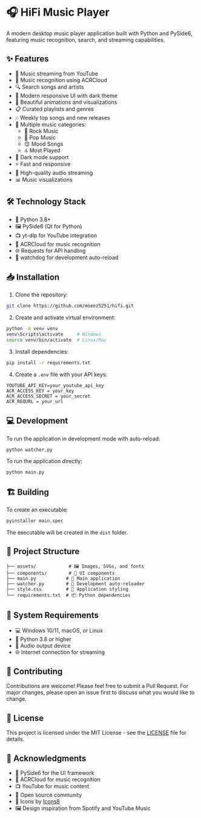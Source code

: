 # 🎧 HiFi Music Player

A modern desktop music player application built with Python and PySide6, featuring music recognition, search, and streaming capabilities.

## ✨ Features

- 🎵 Music streaming from YouTube
- 🎤 Music recognition using ACRCloud
- 🔍 Search songs and artists
- 📱 Modern responsive UI with dark theme
- 🎨 Beautiful animations and visualizations
- 📋 Curated playlists and genres
- 🎶 Weekly top songs and new releases
- 🎼 Multiple music categories:
  - 🎸 Rock Music
  - 🎺 Pop Music
  - 😊 Mood Songs
  - 🔝 Most Played
- 🌙 Dark mode support
- ⚡ Fast and responsive
- 🎵 High-quality audio streaming
- 📊 Music visualizations

## 🛠️ Technology Stack

- 🐍 Python 3.8+
- 🖼️ PySide6 (Qt for Python)
- 📺 yt-dlp for YouTube integration
- 🎤 ACRCloud for music recognition
- 🌐 Requests for API handling
- 👀 watchdog for development auto-reload

## 📥 Installation

1. Clone the repository:

```sh
git clone https://github.com/moeez5251/hifi.git

```

2. Create and activate virtual environment:

```sh
python -m venv venv
venv\Scripts\activate     # Windows
source venv/bin/activate  # Linux/Mac
```

3. Install dependencies:

```sh
pip install -r requirements.txt
```

4. Create a `.env` file with your API keys:

```
YOUTUBE_API_KEY=your_youtube_api_key
ACR_ACCESS_KEY = your_key
ACR_ACCESS_SECRET = your_secret
ACR_REQURL = your_url
```

## 💻 Development

To run the application in development mode with auto-reload:

```sh
python watcher.py
```

To run the application directly:

```sh
python main.py
```

## 🏗️ Building

To create an executable:

```sh
pyinstaller main.spec
```

The executable will be created in the `dist` folder.

## 📁 Project Structure

```
├── assets/            # 🖼️ Images, SVGs, and fonts
├── components/        # 🧩 UI components
├── main.py           # 🎯 Main application
├── watcher.py        # 👀 Development auto-reloader
├── style.css         # 🎨 Application styling
└── requirements.txt  # 📦 Python dependencies
```

## 🔧 System Requirements

- 💻 Windows 10/11, macOS, or Linux
- 🐍 Python 3.8 or higher
- 🎵 Audio output device
- 🌐 Internet connection for streaming

## 🤝 Contributing

Contributions are welcome! Please feel free to submit a Pull Request. For major changes, please open an issue first to discuss what you would like to change.

## 📜 License

This project is licensed under the MIT License - see the [LICENSE](LICENSE) file for details.

## 🙏 Acknowledgments

- 🎨 PySide6 for the UI framework
- 🎵 ACRCloud for music recognition
- 📺 YouTube for music content
- 🌟 Open source community
- 🎨 Icons by [Icons8](https://icons8.com)
- 🖼️ Design inspiration from Spotify and YouTube Music
